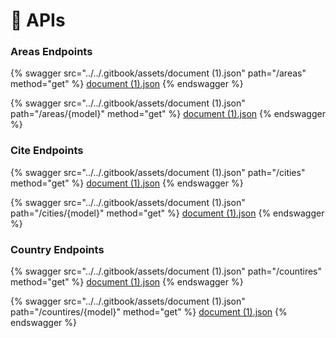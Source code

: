 # 🔁 APIs

### Areas Endpoints

{% swagger src="../../.gitbook/assets/document (1).json" path="/areas" method="get" %}
[document (1).json](<../../.gitbook/assets/document (1).json>)
{% endswagger %}

{% swagger src="../../.gitbook/assets/document (1).json" path="/areas/{model}" method="get" %}
[document (1).json](<../../.gitbook/assets/document (1).json>)
{% endswagger %}

### Cite Endpoints

{% swagger src="../../.gitbook/assets/document (1).json" path="/cities" method="get" %}
[document (1).json](<../../.gitbook/assets/document (1).json>)
{% endswagger %}

{% swagger src="../../.gitbook/assets/document (1).json" path="/cities/{model}" method="get" %}
[document (1).json](<../../.gitbook/assets/document (1).json>)
{% endswagger %}

### Country Endpoints

{% swagger src="../../.gitbook/assets/document (1).json" path="/countires" method="get" %}
[document (1).json](<../../.gitbook/assets/document (1).json>)
{% endswagger %}

{% swagger src="../../.gitbook/assets/document (1).json" path="/countires/{model}" method="get" %}
[document (1).json](<../../.gitbook/assets/document (1).json>)
{% endswagger %}
